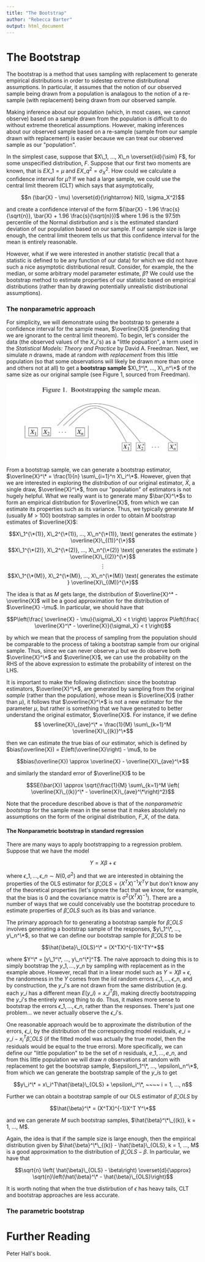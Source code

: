 ```yaml
---
title: "The Bootstrap"
author: "Rebecca Barter"
output: html_document
---
```


# The Bootstrap

The bootstrap is a method that uses sampling with replacement to generate empirical distributions in order to sidestep extreme distributional assumptions. In particular, it assumes that the notion of our observed sample being drawn from a population is analagous to the notion of a re-sample (with replacement) being drawn from our observed sample.

Making inference about our population (which, in most cases, we cannot observe) based on a sample drawn from the population is difficult to do without extreme theoretical assumptions. However, making inferences about our observed sample based on a re-sample (sample from our sample drawn with replacement) is easier because we can treat our observed sample as our "population". 

In the simplest case, suppose that $X\_1, ..., X\_n \overset{iid}{\sim} F$, for some unspecified distribution, $F$. Suppose that our first two moments are known, that is $EX\_1 = \mu$ and $EX\_q^2 = \sigma^2_X$. How could we calculate a confidence interval for $\mu$? If we had a large sample, we could use the central limit theorem (CLT) which says that asymptotically,

$$n (\bar{X} - \mu) \overset{d}{\rightarrow} N(0, \sigma_X^2)$$

and create a confidence interval of the form $(\bar{X} - 1.96 \frac{s}{\sqrt{n}}, \bar{X} + 1.96  \frac{s}{\sqrt{n}})$ where $1.96$ is the $97.5$th percentile of the Normal distirbution and $s$ is the estimated standard deviation of our population based on our sample. If our sample size is large enough, the central limit theorem tells us that this confidence interval for the mean is entirely reasonable.


However, what if we were interested in another statistic (recall that a statistic is defined to be any function of our data) for which we did not have such a nice asymptotic distributional result. Consider, for example, the the median, or some arbitrary model parameter estimate, $\hat{\beta}$? We could use the bootstrap method to estimate properties of our statistic based on empirical distributions (rather than by drawing potentially unrealistic distributional assumptions). 


### The nonparametric approach


For simplicity, we will demonstrate using the bootstrap to generate a confidence interval for the sample mean, $\overline{X}$ (pretending that we are ignorant to the central limit theorem). To begin, let's consider the data (the observed values of the $X\_i$'s) as a "little popuation", a term used in the *Statistical Models: Theory and Practice* by David A. Freedman. Next, we simulate $n$ drawns, made at random *with replacement* from this little population (so that some observations will likely be drawn more than once and others not at all) to get a **bootstrap sample** $X\_1^\*, ..., X\_n^\*$ of the same size as our original sample (see Figure 1, sourced from Freedman).


<img src="Bootstrap.png" alt="Bootstrap" style="width:500px;height:200px;">


From a bootstrap sample, we can generate a bootstrap estimator, $\overline{X}^\* = \frac{1}{n} \sum\_{i=1}^n X\_i^\*$. However, given that we are interested in exploring the *distribution* of our original estimator, $\bar{X}$, a single draw, $\overline{X}^\*$, from our "population" of estimators is not hugely helpful. What we really want is to generate many $\bar{X}^\*$s to form an empirical distribution for $\overline{X}$, from which we can estimate its properties such as its variance. Thus, we typically generate $M$ (usually $M > 100$) bootstrap samples in order to obtain $M$ bootstrap estimates of $\overline{X}$:

$$X\_1^{\*(1)}, X\_2^{\*(1)}, ..., X\_n^{\*(1)}, \text{ generates the estimate } \overline{X}\_{(1)}^{\*}$$
$$X\_1^{\*(2)}, X\_2^{\*(2)}, ..., X\_n^{\*(2)} \text{ generates the estimate } \overline{X}\_{(2)}^{\*}$$
$$ \vdots $$
$$X\_1^{\*(M)}, X\_2^{\*(M)}, ..., X\_n^{\*(M)} \text{ generates the estimate } \overline{X}\_{(M)}^{\*}$$


The idea is that as $M$ gets large, the distribution of $\overline{X}^* - \overline{X}$ will be a good approximation for the distribution of $\overline{X} -\mu$. In particular, we should have that

$$P\left(\frac{ \overline{X} - \mu}{\sigma\_X} < t \right) \approx P\left(\frac{ \overline{X}^\* - \overline{X}}{\sigma\_X} < t \right)$$


by which we mean that the process of sampling from the population should be comparable to the process of taking a bootstrap sample from our original sample. Thus, since we can never observe $\mu$ but we do observe both $\overline{X}^\*$ and $\overline{X}$, we can use the probability on the RHS of the above expression to estimate the probability of interest on the LHS.

It is important to make the following distinction: since the bootstrap estimators, $\overline{X}^\*$, are generated by sampling from the original *sample* (rather than the population), whose mean is $\overline{X}$ (rather than $\mu$), it follows that $\overline{X}^\*$ is not a new estimator for the parameter $\mu$, but rather is something that we have generated to better understand the original estimator, $\overline{X}$. For instance, if we define 
$$ \overline{X}\_{ave}^\* = \frac{1}{M} \sum\_{k=1}^M \overline{X}\_{(k)}^\*$$ 

then we can estimate the true bias of our estimator, which is defined by $bias(\overline{X}) = E\left(\overline{X}\right) - \mu$, to be

$$bias(\overline{X}) \approx \overline{X} - \overline{X}\_{ave}^\*$$

and similarly the standard error of $\overline{X}$ to be

$$SE(\bar{X}) \approx \sqrt{\frac{1}{M} \sum\_{k=1}^M \left( \overline{X}\_{(k)}^\* - \overline{X}\_{ave}^\*\right)^2}$$

Note that the procedure described above is that of the *nonparametric bootstrap* for the sample mean in the sense that it makes absolutely no assumptions on the form of the original distribution, $F\_X$, of the data. 


#### The Nonparametric bootstrap in standard regression

There are many ways to apply bootstrapping to a regression problem. Suppose that we have the model

$$Y = X \beta + \epsilon$$

where $\epsilon\_1, ..., \epsilon\_n \sim N(0, \sigma^2)$ and that we are interested in obtaining the properties of the OLS estimator for $\hat{\beta}\_{OLS} = (X^TX)^{-1}X^TY$ but don't know any of the theoretical properties (let's ignore the fact that we know, for example, that the bias is $0$ and the covariance matrix is $\sigma^2(X^TX)^{-1}$). There are a number of ways that we could conceivably use the bootstrap procedure to estimate properties of $\hat{\beta}\_{OLS}$ such as its bias and variance.


The primary approach for to generating a bootstrap sample for $\hat{\beta}\_{OLS}$ involves generating a bootstrap sample of the responses, $y\_1^\*, ..., y\_n^\*$, so that we can define our bootstrap sample for $\hat{\beta}\_{OLS}$ to be

$$\hat{\beta}\_{OLS}^\* = (X^TX)^{-1}X^TY^*$$


where $Y^\* = [y\_1^\*, ..., y\_n^\*]^T$. The naive approach to doing this is to simply bootstrap the $y\_1, ..., y\_n$ by sampling with replacement as in the example above. However, recall that in a linear model such as $Y = X \beta  + \epsilon$, the randomness in the $Y$ comes from the iid random errors $\epsilon\_1, ..., \epsilon\_n$, and by construction, the $y\_i$'s are not drawn from the same distribution (e.g. each $y\_i$ has a different mean $E(y\_i) = x\_i^T\beta$), making directly bootstrapping the $y\_i$'s the entirely wrong thing to do. Thus, it makes more sense to bootstrap the errors $\epsilon\_1, ..., \epsilon\_n$, rather than the responses. There's just one problem... we never actually observe the $\epsilon\_i$'s.


One reasonable approach would be to approximate the distribution of the errors, $\epsilon\_i$, by the distribution of the corresponding model residuals, $e\_i = y\_i - x_i^T \hat{\beta}\_{OLS}$ (if the fitted model was actually the true model, then the residuals would be equal to the true errors). More specifically, we can define our "little population" to be the set of $n$ residuals, $e\_1, ..., e\_n$, and from this little population we will draw $n$ observations at random with replacement to get the bootstrap sample, $\epsilon\_1^\*, ..., \epsilon\_n^\*$, from which we can generate the bootstrap sample of the $y\_i$s to get 

$$y\_i^\* = x\_i^T\hat{\beta}\_{OLS} + \epsilon\_i^\*, ~~~~ i = 1, ..., n$$ 

Further we can obtain a bootstrap sample of our OLS estimator of $\hat{\beta}\_{OLS}$ by

$$\hat{\beta}^\* = (X^TX)^{-1}X^T Y^\*$$

and we can generate $M$ such bootstrap samples, $\hat{\beta}^\*\_{(k)}, k = 1, ..., M$.


Again, the idea is that if the sample size is large enough, then the empirical distribution given by $\hat{\beta}^\*\_{(k)} - \hat{\beta}\_{OLS}, k = 1, ..., M$ is a good approximation to the distribution of $\hat{\beta}\_{OLS} - \beta$. In particular, we have that


$$\sqrt{n} \left( \hat{\beta}\_{OLS} - \beta\right) \overset{d}{\approx} \sqrt{n}\left(\hat{\beta}^\* - \hat{\beta}\_{OLS}\right)$$

It is worth noting that when the true distirbution of $\epsilon$ has heavy tails, CLT and bootstrap approaches are less accurate.



### The parametric bootstrap

# Further Reading

Peter Hall's book.

